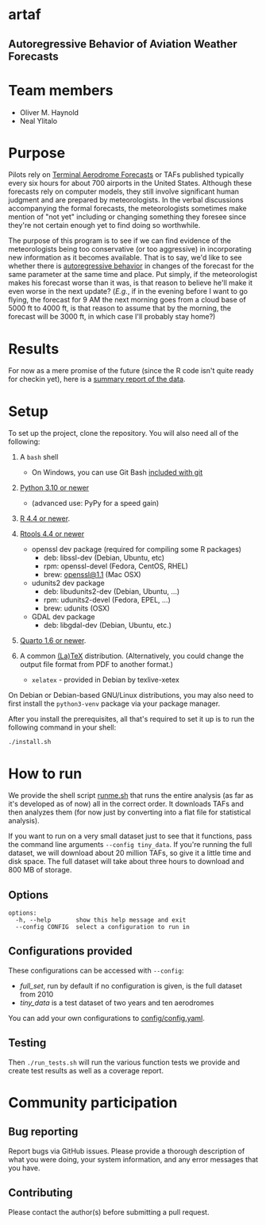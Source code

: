 # artaf

## Autoregressive Behavior of Aviation Weather Forecasts

# Team members

- Oliver M. Haynold
- Neal Ylitalo

# Purpose

Pilots rely on [Terminal Aerodrome Forecasts](https://en.wikipedia.org/wiki/Terminal_aerodrome_forecast) or TAFs
published typically every six hours for about 700 airports in the United States. Although these forecasts rely on
computer models, they still involve significant human judgment and are prepared by meteorologists. In the verbal
discussions accompanying the formal forecasts, the meteorologists sometimes make mention of "not yet" including or
changing something they foresee since they're not certain enough yet to find doing so worthwhile.

The purpose of this program is to see if we can find evidence of the meteorologists being too conservative (or too
aggressive) in incorporating new information as it becomes available. That is to say, we'd like to see whether there is
[autoregressive behavior](https://en.wikipedia.org/wiki/Autoregressive_model) in changes of the forecast for the same
parameter at the same time and place. Put simply, if the meteorologist makes his forecast worse than it was, is that
reason to believe he'll make it even worse in the next update? (*E.g.*, if in the evening before I want to go flying,
the forecast for 9 AM the next morning goes from a cloud base of 5000 ft to 4000 ft, is that reason to assume that by
the morning, the forecast will be 3000 ft, in which case I'll probably stay home?)

# Results

For now as a mere promise of the future (since the R code isn't quite ready for checkin yet), here is a [summary report
of the data](output/Statistics.md).

# Setup

To set up the project, clone the repository. You will also need all of the following: 

1. A ``bash`` shell
   - On Windows, you can use Git Bash [included with git](https://git-scm.com/downloads/win)
2. [Python 3.10 or newer](https://www.python.org/downloads/)
   - (advanced use: PyPy for a speed gain)
3. [R 4.4 or newer](https://cran.r-project.org/).
4. [Rtools 4.4 or newer](https://cran.r-project.org/bin/windows/Rtools/rtools44/rtools.html)
   -  openssl dev package (required for compiling some R packages)
      - deb: libssl-dev (Debian, Ubuntu, etc)
      - rpm: openssl-devel (Fedora, CentOS, RHEL)
      - brew: openssl@1.1 (Mac OSX)
   - udunits2 dev package 
      - deb: libudunits2-dev (Debian, Ubuntu, ...)
      - rpm: udunits2-devel (Fedora, EPEL, ...)
      - brew: udunits (OSX)
   - GDAL dev package 
     - deb: libgdal-dev (Debian, Ubuntu, etc.)

5. [Quarto 1.6 or newer](https://quarto.org/docs/get-started/).
6. A common [(La)TeX](https://www.tug.org/texlive/) distribution. (Alternatively, you could change the output file format from PDF to another format.)
   - ``xelatex`` - provided in Debian by texlive-xetex

On Debian or Debian-based GNU/Linux distributions, you may also need to first install the ``python3-venv`` package via your 
package manager.

After you install the prerequisites, all that's required to set it up is to run the following command in your shell:

```commandline
./install.sh
```

# How to run

We provide the shell script [runme.sh](runme.sh) that runs the entire analysis (as far as it's developed
as of now) all in the correct order. It downloads TAFs and then analyzes them (for now just by converting into a flat
file for statistical analysis).

If you want to run on a very small dataset just to see that it functions, pass the command line arguments
``--config tiny_data``. If you're running the full dataset, we will download about 20 million TAFs, so give it a little 
time and disk space. The full dataset will take about three hours to download and 800 MB of storage.

## Options

```
options:
  -h, --help       show this help message and exit
  --config CONFIG  select a configuration to run in
```

## Configurations provided

These configurations can be accessed with `--config`:

- *full_set*, run by default if no configuration is given, is the full dataset from 2010
- *tiny_data* is a test dataset of two years and ten aerodromes

You can add your own configurations to [config/config.yaml](config/config.yaml).

## Testing

Then `./run_tests.sh` will run the various function tests we provide and create test results as well as a
coverage report.

# Community participation

## Bug reporting
Report bugs via GitHub issues. Please provide a thorough description of what you were doing, your system information, and any error messages that you have.

## Contributing
Please contact the author(s) before submitting a pull request.